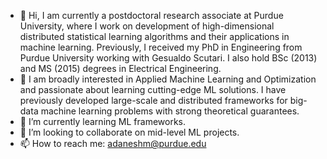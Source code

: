 - 👋 Hi, I am currently a postdoctoral research associate at Purdue University, 
where I work on development of high-dimensional distributed statistical learning
algorithms and their applications in machine learning. Previously, I received my PhD in Engineering from Purdue University working with Gesualdo Scutari. 
I also hold BSc (2013) and MS (2015) degrees in Electrical Engineering.
- 👀 I am broadly interested in Applied Machine Learning and Optimization and passionate about learning cutting-edge ML solutions. 
I have previously developed large-scale and distributed frameworks for big-data machine learning problems with strong theoretical guarantees.
- 🌱 I’m currently learning ML frameworks.
- 💞️ I’m looking to collaborate on mid-level ML projects.
- 📫 How to reach me: adaneshm@purdue.edu

<!---
amir-daneshmand/amir-daneshmand is a ✨ special ✨ repository because its `README.md` (this file) appears on your GitHub profile.
You can click the Preview link to take a look at your changes.
--->

